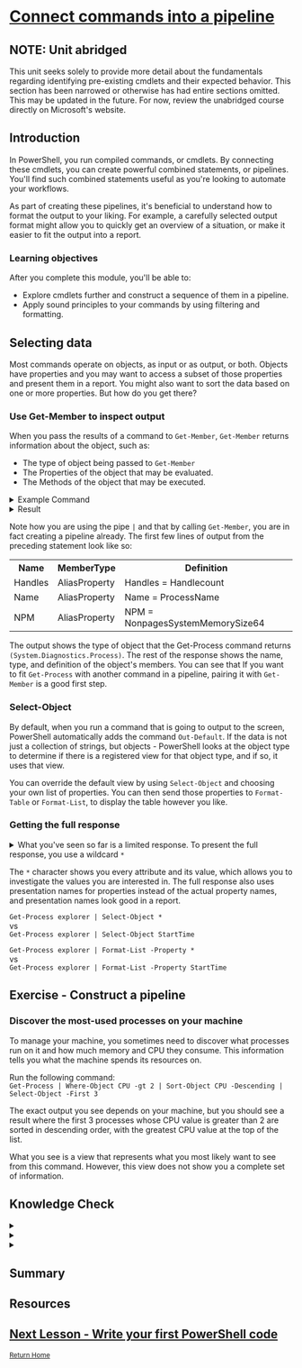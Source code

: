 # [Connect commands into a pipeline](https://docs.microsoft.com/en-us/learn/modules/connect-commands/)

## NOTE: Unit abridged 
This unit seeks solely to provide more detail about the fundamentals regarding identifying pre-existing cmdlets and their expected behavior. This section has been narrowed or otherwise has had entire sections omitted. This may be updated in the future. For now, review the unabridged course directly on Microsoft's website.

## Introduction
<p>In PowerShell, you run compiled commands, or cmdlets. By connecting these cmdlets, you can create powerful combined statements, or pipelines. You'll find such combined statements useful as you're looking to automate your workflows.</p>

<p>As part of creating these pipelines, it's beneficial to understand how to format the output to your liking. For example, a carefully selected output format might allow you to quickly get an overview of a situation, or make it easier to fit the output into a report.</p>

### Learning objectives
After you complete this module, you'll be able to:

* Explore cmdlets further and construct a sequence of them in a pipeline.
* Apply sound principles to your commands by using filtering and formatting.

## Selecting data

<p>Most commands operate on objects, as input or as output, or both. Objects have properties and you may want to access a subset of those properties and present them in a report. You might also want to sort the data based on one or more properties. But how do you get there?</p>

### Use Get-Member to inspect output

When you pass the results of a command to `Get-Member`, `Get-Member` returns information about the object, such as: 

* The type of object being passed to `Get-Member`
* The Properties of the object that may be evaluated. 
* The Methods of the object that may be executed.  

<details>
<summary>
Example Command 
</summary>
<code>Get-Process | Get-Memeber</code>  
</details>

<details>
    <summary>
Result
</summary>
    <code>Get-Process | Get-Memeber</code>  
    </details>
    <p>Note how you are using the pipe <code>|</code> 
        and that by calling <code>Get-Member</code>, 
        you are in fact creating a pipeline already. 
        The first few lines of output from the preceding statement 
        look like so:</p>
        <table>
            <tr>
                <th>Name</th>
                <th>MemberType</th>
                <th>Definition</th>
            </tr>
            <tr>
                <td>Handles</td>
                <td>AliasProperty</td>
                <td>Handles = Handlecount</td>
            </tr>
            <tr>
                <td>Name</td>
                <td>AliasProperty</td>
                <td>Name = ProcessName</td>
            </tr>
            <tr>
                <td>NPM</td>
                <td>AliasProperty</td>
                <td>NPM = NonpagesSystemMemorySize64</td>
            </tr>
        </table>
        The output shows the type of object that the Get-Process 
        command returns <code>(System.Diagnostics.Process)</code>. 
        The rest of the response shows the name, type, and definition of
        the object's members. You can see that If you want to fit 
        <code>Get-Process</code> with another command in a pipeline, 
        pairing it with <code>Get-Member</code> is a good first step. 
        
        
        
### Select-Object
By default, when you run a command that is going to output to the screen, PowerShell automatically adds the command `Out-Default`. If the data is not just a collection of strings, but objects - PowerShell looks at the object type to determine if there is a registered view for that object type, and if so, it uses that view.

You can override the default view by using `Select-Object` and choosing your own list of properties. You can then send those properties to `Format-Table` or `Format-List`, to display the table however you like.

### Getting the full response
<details>
<summary>
What you've seen so far is a limited response. To present the full response, you use a wildcard <code>*</code>
</summary>
<code>Get-Process zsh | Format-List -Property *</code>
</details>

The `*` character shows you every attribute and its value, which allows you to investigate the values you are interested in. The full response also uses presentation names for properties instead of the actual property names, and presentation names look good in a report.</br>


`Get-Process explorer | Select-Object *` 
</br>vs</br>
`Get-Process explorer | Select-Object StartTime`

`Get-Process explorer | Format-List -Property *` 
</br>vs</br>
`Get-Process explorer | Format-List -Property StartTime`

## Exercise - Construct a pipeline

### Discover the most-used processes on your machine

To manage your machine, you sometimes need to discover what processes run on
it and how much memory and CPU they consume. 
This information tells you what the machine spends its resources on. 

Run the following command: </br> 
`Get-Process | Where-Object CPU -gt 2 | Sort-Object CPU -Descending | Select-Object -First 3`


The exact output you see depends on your machine, 
but you should see a result where the first 3 processes whose 
CPU value is greater than 2 are sorted in descending order, 
with the greatest CPU value at the top of the list. 

What you see is a view that represents what you most likely want to see from this command. However, this view does not show you a complete set of information.

## Knowledge Check

<details>
<summary></summary>
<code></code>
</details>

<details>
<summary></summary>
<code></code>
</details>

<details>
<summary></summary>
<code></code>
</details>

## Summary

## Resources
[]()
[]()

## [Next Lesson - Write your first PowerShell code](/docs/4_Write-your-first-PowerShell-code.md)
<sup>[Return Home](/README.md)</sup>